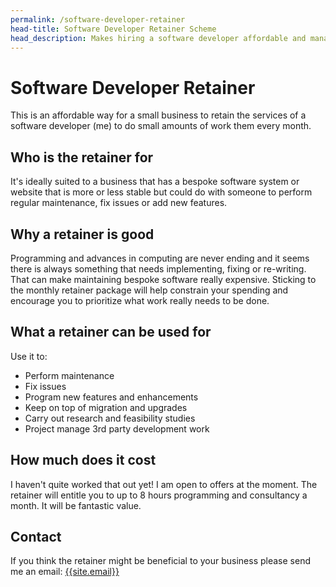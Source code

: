 ```yaml
---
permalink: /software-developer-retainer
head-title: Software Developer Retainer Scheme
head_description: Makes hiring a software developer affordable and manageable. 
---
```

# <i class="fas fa-code icon-retainer" ></i> Software Developer Retainer

This is an affordable way for a small business to retain the services of a software developer (me) to do small amounts of work them every month.

## Who is the retainer for

It's ideally suited to a business that has a bespoke software system or website that is more or less stable but could do with someone to perform regular maintenance, fix issues or add new features.

## Why a retainer is good

Programming and advances in computing are never ending and it seems
there is always
something that needs implementing, fixing or re-writing. That can
make maintaining bespoke software really expensive. Sticking to the
monthly retainer package will help constrain your
spending and encourage
you to prioritize what work really needs to be done.

## What a retainer can be used for

Use it to:

- Perform maintenance
- Fix issues
- Program new features and enhancements
- Keep on top of migration and upgrades
- Carry out research and feasibility studies
- Project manage 3rd party development work

## How much does it cost

I haven't quite worked that out yet! I am open to offers at the moment. The retainer will entitle you to up to 8 hours programming
and consultancy a month. It will be fantastic value.

## Contact

If you think the retainer might be beneficial to your business please send me an email: [{{site.email}}](mailto:{{site.email}})
